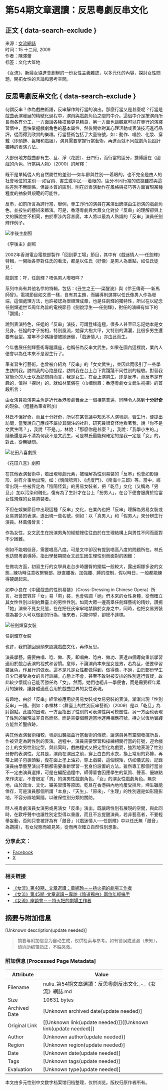 # 第54期文章選讀：反思粵劇反串文化

## 正文 { data-search-exclude }


来源：[女流網誌](https://nuliu.wordpress.com/)  
时间：15 十二月, 2009  
作者：陳澤蕾  
标签：文化大笪地  

《女流》，新婦女協進會創辦的一份女性主義雜誌，以多元化的內容，探討女性問題，開拓女性的言論和思考空間。

## 反思粵劇反串文化 { data-search-exclude }

何謂反串？作為戲曲術語，反串解作跨行當的演出。那麼行當又是甚麼呢？行當是戲曲表演發展的精緻化過程中，演員與戲劇角色之間的中介。這個中介是按演員所長而各有分工，一方面讓各種技藝更見精良，另一方面也讓觀眾可以在專行的演繹習慣中，盡快掌握戲劇角色的基本屬性，然後開始對其心理活動或表演技巧進行品評，從而得到欣賞的樂趣。行當藝術包括了大量符號，如：動作、唱腔、化妝、穿戴（即頭飾、盔帽和戲服），演員需要掌握行當藝術，再進而就不同戲劇角色設計獨特的表演方法。

大部份地方戲曲都有生、旦、淨（花臉）、丑四行，而行當的區分，據傅謹在〈國戲的角色、行當與人物〉（2000）的解釋：

既不是單純從人的自然屬性的差別──如年齡與性別──着眼的，也不完全是由人的社會地位的差別──如官員、書生或平民──着眼的，區分不同行當的依據雖然與這些差別不無關係，但最本質的區別，則在於表演動作在風格與技巧等方面實現某種程度的抽象與規範的可能性。

反串，如前所言為跨行當，舉例，專工淨行的演員在某演出飾演由生扮演的戲劇角色，並按生的藝術來飾演。可是，香港粵劇與大眾文化對於「反串」的理解卻與上文的解說並不相同，由於牽涉內容甚廣，本人將以最為人熟識的「反串」演員任劍輝作例子。

![李後主劇照](https://nuliu.wordpress.com/wp-content/uploads/2009/12/e69d8ee5be8ce4b8bb.jpg?w=300&h=222)

《李後主》劇照

2002年香港電台電視部製作「回到夢工場」節目，其中有《戲迷情人──任劍輝》特輯，一開始各界對任氏的看法，都是以任氏（好像）是男人為重點，如任氏徒兒：

龍劍笙：吓，任劍輝？唔係男人嚟嘅咩？

系列中尚有其他名伶的特輯，包括：《丑生之王──梁醒波》與《伶王傳奇──新馬師曾》。電視節目如文章一樣，自有其主題，而編導則選擇以任氏像男人作為發端，這個處理方法，也許被認為很順理成章，也是任劍輝的獨特性，所以在以紀念任劍輝逝世15周年為旨的電視節目《劍說浮生──任劍輝》，對任的演繹有如下的「讚揚」：

說到表演特色，任姐的「反串」演技，可謂登峰造極，很多人甚至已忘記她本是女兒身。任姐的才子扮相，特別風流，她穿大袍大甲，又特別的瀟灑，比很多男生還要有台型。當年不少媽姐便被她迷倒，「戲迷情人」亦由此而生。

今年書展任劍輝藝術專題講座，也稱任為反串文武生。如果在國內這裡說，業內人便會以為任本來不是習生行了。

筆者習生行藝術，也曾被介紹為「反串」的「女文武生」，並因此而吸引了一些學生訪問我。訪問我的心路歷程，訪問我在台上台下實踐踐不同性別的經驗。對替我寫簡介的人士以及訪問員而言，我是女生，在台上演男生，即是反串，而反串是有趣的，值得「探討」的。就如林萬儀在〈巾幗鬚眉：香港粵劇女文武生初探〉的首段所言：

由女演員擔演男主角是近代香港粵劇舞台上一個相當普遍，同時令人感到**十分好奇**的現象。（粗體為筆者所加）

林氏不但好奇，而且十分好奇，所以在某會議中知悉本人演粵劇，習生行，便提出訪問，當我說自己應該不屬於其關注的社群，研究員很奇怪地看著我，說「你不是文武生嗎？」，我說「不是。」，林說：「那麼你是甚麼？」，我說：「我學小生的。」隨後還是弄不清為何我不是文武生，可是林氏最能夠確定的是我一定是「女」的，對此，從無疑問。

![花田八喜劇照](https://nuliu.wordpress.com/wp-content/uploads/2009/12/e88ab1e794b0e585abe5969c.jpg?w=220&h=300)

《花田八喜》劇照

在其他表演藝術中，若出現粵劇元素，被理解為性別易裝的「反串」也會如影隨形、剎有介事地出現，如：《魂魄唔齊》、《虎度門》、《南海十三郎》等。當中，經常出現一些被界定為「陰陽怪氣」的男易女裝者，把「乾旦」文化（又稱為「男旦」）加以污染和醜化，復有為了生計才在台上「扮男人」，在台下便會服膺於恰當女性規條的女易男裝者。

不但在娛樂節目中出現這種「反串」文化，在業內也把「反串」理解為男易女裝或女易男裝的表演，遂出現一些名號，例如：以「真男人」和「假男人」來分辨生行演員。林萬儀曾言：

作為女性，女文武生在扮演男角的經驗裡往往由於在生理結構上與男性不同而面對不少困難。

例如不能唱低音，需要唱高八度。可是文中卻沒有提到唱高八度的問題所在。林氏也訪問粵劇導師，指出學藝期間女文武生因生理性別而面對的困難：

在做功方面，初習生行的女學員走台步時腰臀的擺幅一般較大，露出婀娜多姿的女態…練功時注意收緊臀部，挺直腰板，加強腰、膊的控制，假以時日，一般都能練得硬朗起來。

如李小良在《中國戲曲的性別易裝》（Cross-Dressing in Chinese Opera）所言，社會既容許「女」易「男」裝，也會強調「她」們本來的女性身體，從而確立其女性性別以制約舞臺上的男性性別。如同大眾一邊高舉任劍輝藝術的精妙，讚揚「她」演來不見女兒態，在在把任氏牢牢地禁鎖於女身之中，同時，也把女易男裝視為甚少人可以做到的行為，後來者，只能仰望，卻總不達標。

![任劍輝穿女裝](https://nuliu.wordpress.com/wp-content/uploads/2009/12/e4bbbbe5a5b3e8a39d.jpg?w=114&h=300)

任劍輝穿女裝

也許，我們該回過頭來認識戲曲文化，再作反思。

演員學藝，需要由唱、唸、做、表，即唱曲、唸白、做功、表達四個導向重新學習適用於戲台表演的程式和習慣。意即，不論演員本來是女是男，若為旦，便要學習裝旦色，作旦行的做表。這不是凡是女性都做得到，做得像，不過，由於部份學生自少已接受為女的言行訓練，心態上不會，甚至不敢對被安排的性別進行質疑，故此較少懷疑自己能否勝任為「女」，然而，她們也絕非一學便會，而是需要經年累月的操練，讓身體適應合用於戲曲世界的女性表現。

有趣地，由於「反串」經常被應用於男易女裝或女易男裝的表演，漸漸出現「性別反串」一語。例如：李祥林：〈舞臺上的性別反串藝術〉（2009）是以「乾旦」為討論點。此語的出現，一方面指出了性別的可表演性與可模塑性，另一方面也表現了性別的展現並非自然而然，而是需要個體適當地運用相應符號，持之以恆地實踐方能無斧鑿痕跡。

與其他表演藝術相較，粵劇沿襲戲曲行當藝術的傳統，讓演員另有空間發揮所長，作被界定為跨性別的表演。過程中，演員需要學習和操練相關行當的符號，迎合戲台上的女男性別定型，與此同時，戲曲程式又把定型化為戲耍，強烈地表現了性別分野的表演性。尤其是，演員在演出之前，穿上白白的水衣，換上常用的彩褲，再帶上網子包裹頭髮，復在面上塗上油彩，穿上戲裝，這個規矩，仿如儀式般，記錄演員由學藝至演出不斷都需要重新學習一套身份設置的方法。雖然專工那個行當並不一定由演員選擇，可是在編配過程中，師傅輩會因應學生的氣質、聲音、優缺點來作決定，不會限定「男」的演男性戲劇角色，「女」的演女性戲劇角色。無奈地，由於政治、文化、審美習慣等原因，乾旦在香港與內地均屢受排斥，坤生雖能倖存，可是演員那個所謂「本身」、「天生」、「原來」、「生理」的性別還是如形隨影地，不容分辯地緊隨，以確保性別分類的關防。

時人視粵劇演員女演男或男演女「反串」演出，既讓跨性別有展現的空間，與此同時，在歡呼聲中也讓性別定型得以重置，而且不忘提醒演員，若非藝高者，不要輕舉妄動，否則只會被評為有「雌音」（《戲迷情人──任劍輝》中以任氏無「雌音」為讚揚），有女兒態而被見笑，從而再次確立自然性別想象。

### 分享此文：

- [Facebook](https://nuliu.wordpress.com/2009/12/15/%e7%ac%ac54%e6%9c%9f%e6%96%87%e7%ab%a0%e9%81%b8%e8%ae%80%ef%bc%9a%e5%8f%8d%e6%80%9d%e7%b2%b5%e5%8a%87%e5%8f%8d%e4%b8%b2%e6%96%87%e5%8c%96/?share=facebook&nb=1)  
- [X](https://nuliu.wordpress.com/2009/12/15/%e7%ac%ac54%e6%9c%9f%e6%96%87%e7%ab%a0%e9%81%b8%e8%ae%80%ef%bc%9a%e5%8f%8d%e6%80%9d%e7%b2%b5%e5%8a%87%e5%8f%8d%e4%b8%b2%e6%96%87%e5%8c%96/?share=x&nb=1)  

---

### 相关链接

- [《女流》第48期．文章選讀：黃婉玲－－持火把的劇場工作者](https://nuliu.wordpress.com/2008/04/29/%e3%80%8a%e5%a5%b3%e6%b5%81%e3%80%8b%e7%ac%ac48%e6%9c%9f%ef%bc%8e%e6%96%87%e7%ab%a0%e9%81%b8%e8%ae%80%ef%bc%9a%e9%bb%83%e5%a9%89%e7%8e%b2%ef%bc%8d%ef%bc%8d%e6%8c%81%e7%81%ab%e6%8a%8a%e7%9a%84%e5%8a%87/)  
- [《女流》第45期 ‧文章選讀－專訪《陰道獨白》兩位年輕搞手](https://nuliu.wordpress.com/2007/08/23/%e3%80%8a%e5%a5%b3%e6%b5%81%e3%80%8b%e7%ac%ac45%e6%9c%9f-%e2%80%a7%e6%96%87%e7%ab%a0%e9%81%b8%e8%ae%80%ef%bc%8d%e5%b0%88%e8%a8%aa%e3%80%8a%e9%99%b0%e9%81%93%e7%8d%a8%e7%99%bd%e3%80%8b%e5%85%a9/)  
- [《女流》座談會－－持火把的劇場工作者](https://nuliu.wordpress.com/2008/04/29/%e3%80%8a%e5%a5%b3%e6%b5%81%e3%80%8b%e5%ba%a7%e8%ab%87%e6%9c%83%ef%bc%8d%ef%bc%8d%e6%8c%81%e7%81%ab%e6%8a%8a%e7%9a%84%e5%8a%87%e5%a0%b4%e5%b7%a5%e4%bd%9c%e8%80%85/)  
<!-- tcd_original_link https://nuliu.wordpress.com/2009/12/15/%E7%AC%AC54%E6%9C%9F%E6%96%87%E7%AB%A0%E9%81%B8%E8%AE%80%EF%BC%9A%E5%8F%8D%E6%80%9D%E7%B2%B5%E5%8A%87%E5%8F%8D%E4%B8%B2%E6%96%87%E5%8C%96/ -->


## 摘要与附加信息

<!-- tcd_abstract -->
[Unknown description(update needed)]
<!-- tcd_abstract_end -->

> 摘要与附加信息为自动生成，仅供检索与参考。如有错误或遗漏（未知），请协助编辑指正，不胜感激。

### 附加信息 [Processed Page Metadata]

| Attribute       | Value                                  |
|-----------------|----------------------------------------|
| Filename        | nuliu_第54期文章選讀：反思粵劇反串文化_-_《女流》網誌.md                             |
| Size            | 10631 bytes                           |
| Archived Date   | [Unknown archived date(update needed)]                             |
| Original Link   | [[Unknown link(update needed)]]([Unknown link(update needed)])                       |
| Author          | [Unknown author(update needed)]                               |
| Region          | [Unknown region(update needed)]                               |
| Date            | [Unknown date(update needed)]                                 |
| Tags            | [Unknown tags(update needed)]                                 |
| Evaluation            | [Unknown type(update needed)]                                 |
<!-- tcd_table_end -->

本文由多元性别中文数字档案馆归档整理，仅供浏览。版权归原作者所有。

